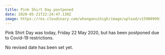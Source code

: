 ```yaml
---
title: Pink Shirt Day postponed
date: 2020-05-21T22:24:47.130Z
image: https://res.cloudinary.com/whanganuihigh/image/upload/v1590099930/Events/Pink_shirt_day_22_may_2020_postponed.jpg
---
```

Pink Shirt Day was today, Friday 22 May 2020, but has been postponed due to Covid-19 restrictions.

No revised date has been set yet.